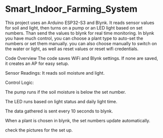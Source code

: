 # Smart_Indoor_Farming_System

This project uses an Arduino ESP32-S3 and Blynk. It reads sensor values for soil and light, then turns on a pump or an LED light based on set numbers. Than send the values to blynk for real time monitoring. In blynk you have much control, you can choose a plant type to auto-set the numbers or set them manually. you can also choose manually to switch on the water or light, as well as reset values or reset wifi credentials.

Code Overview
The code saves WiFi and Blynk settings. If none are saved, it creates an AP for easy setup.

Sensor Readings:
It reads soil moisture and light.

Control Logic:

The pump runs if the soil moisture is below the set number.

The LED runs based on light status and daily light time.

The data gathered is sent every 10 seconds to blynk.

When a plant is chosen in blynk, the set numbers update automatically.

check the pictures for the set up.
